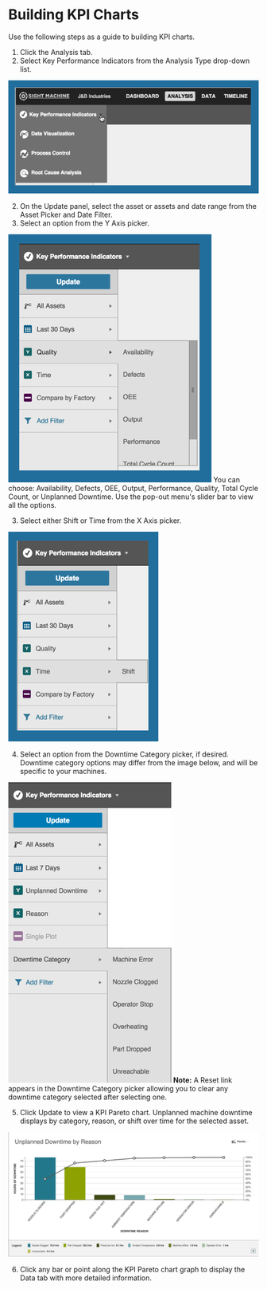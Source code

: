 # Building KPI Charts

 Use the following steps as a guide to building KPI charts.
 
 1. Click the Analysis tab.
 2. Select Key Performance Indicators from the Analysis Type drop-down list.

![](analysisTabChartOptions.png)

 2. On the Update panel, select the asset or assets and date range from the Asset Picker and Date Filter.
 3. Select an option from the Y Axis picker. 
 
 ![](analysisTabYAxis.png)
 You can choose: Availability, Defects, OEE, Output, Performance, Quality, Total Cycle Count, or Unplanned Downtime. Use the pop-out menu's slider bar to view all the options.
 
 3. Select either Shift or Time from the X Axis picker.
 
 ![](analysisTabXAxis.png)
 
 4. Select an option from the Downtime Category picker, if desired. Downtime category options may differ from the image below, and will be specific to your machines.
  
![](downtimeCategoryPicker.png) 
 **Note:** A Reset link appears in the Downtime Category picker allowing you to clear any downtime category selected after selecting one.
 
 5. Click Update to view a KPI Pareto chart. Unplanned machine downtime displays by category, reason, or shift over time for the selected asset.

![](analysisTabKpiDowntimeParetoChart.png)

 6. Click any bar or point along the KPI Pareto chart graph to display the Data tab with more detailed information.